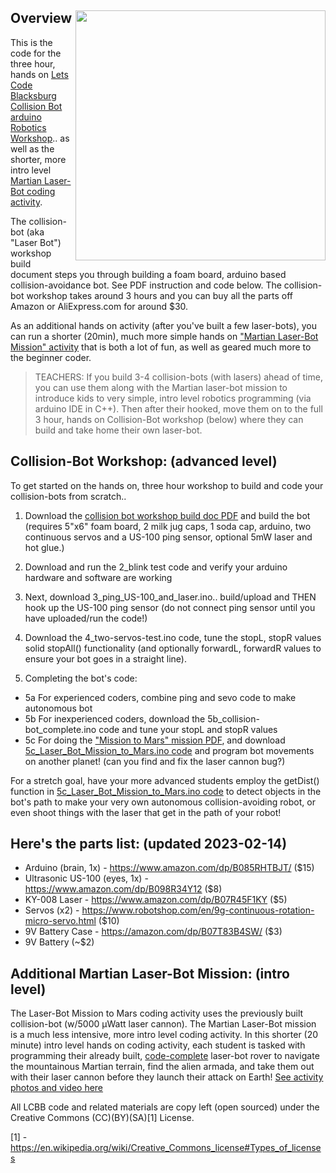 ## Overview <IMG SRC=http://theweeks.org/tmp/PICS/LCBB/laser-bot.png align=right width=400>

This is the code for the three hour, hands on [Lets Code Blacksburg Collision Bot arduino Robotics Workshop](https://www.eventbrite.com/e/18949799360).. as well as the shorter, more intro level [Martian Laser-Bot coding activity](https://github.com/LetsCodeBlacksburg/LCBB_arduino-collision-bot/blob/master/arduino-robotics-laser-bot-lab.pdf).

The collision-bot (aka "Laser Bot") workshop build document steps you through building a foam board, arduino based collision-avoidance bot. See PDF instruction and code below.  The collision-bot workshop takes around 3 hours and you can buy all the parts off Amazon or AliExpress.com for around $30.

As an additional hands on activity (after you've built a few laser-bots), you can run a shorter (20min), much more simple hands on ["Martian Laser-Bot Mission" activity](https://github.com/LetsCodeBlacksburg/LCBB_arduino-collision-bot/blob/master/arduino-robotics-laser-bot-lab.pdf) that is both a lot of fun, as well as geared much more to the beginner coder.

> TEACHERS: If you build 3-4 collision-bots (with lasers) ahead of time, you can use them along 
> with the Martian laser-bot mission to introduce kids to very simple, intro level robotics programming 
> (via arduino IDE in C++).  Then after their hooked, move them on to the full 3 hour, hands on 
> Collision-Bot workshop (below) where they can build and take home their own laser-bot.


## Collision-Bot Workshop: (advanced level)
To get started on the hands on, three hour workshop to build and code your collision-bots from scratch..

1.  Download the [collision bot workshop build doc PDF](https://github.com/LetsCodeBlacksburg/LCBB_arduino-collision-bot/blob/master/PDF_arduino-robotics-collision-bot.pdf) and build the bot (requires 5"x6" foam board, 2 milk jug caps, 1 soda cap, arduino, two continuous servos and a US-100 ping sensor, optional 5mW laser and hot glue.)

2. Download and run the 2_blink test code and verify your arduino hardware and software are working

3. Next, download 3_ping_US-100_and_laser.ino.. build/upload and THEN hook up the US-100 ping sensor (do not connect ping sensor until you have uploaded/run the code!)

4. Download the 4_two-servos-test.ino code, tune the stopL, stopR values solid stopAll() functionality (and optionally forwardL, forwardR values to ensure your bot goes in a straight line).

5. Completing the bot's code:
* 5a For experienced coders, combine ping and sevo code to make autonomous bot
* 5b For inexperienced coders, download the 5b_collision-bot_complete.ino code and tune your stopL and stopR values
* 5c For doing the ["Mission to Mars" mission PDF](https://github.com/LetsCodeBlacksburg/LCBB_arduino-collision-bot/blob/master/arduino-robotics-laser-bot-lab.pdf), and download [5c_Laser_Bot_Mission_to_Mars.ino code](https://github.com/LetsCodeBlacksburg/LCBB_arduino-collision-bot/blob/master/5c_Laser_Bot_Mission_to_Mars.ino) and program bot movements on another planet! (can you find and fix the laser cannon bug?)

For a stretch goal, have your more advanced students employ the getDist() function in [5c_Laser_Bot_Mission_to_Mars.ino code](https://github.com/LetsCodeBlacksburg/LCBB_arduino-collision-bot/blob/master/5c_Laser_Bot_Mission_to_Mars.ino) to detect objects in the bot's path to make your very own autonomous collision-avoiding robot, or even shoot things with the laser that get in the path of your robot!

## Here's the parts list: (updated 2023-02-14)
* Arduino (brain, 1x) - https://www.amazon.com/dp/B085RHTBJT/ ($15)
* Ultrasonic US-100 (eyes, 1x) - https://www.amazon.com/dp/B098R34Y12 ($8)
* KY-008 Laser - https://www.amazon.com/dp/B07R45F1KY  ($5)
* Servos (x2) - https://www.robotshop.com/en/9g-continuous-rotation-micro-servo.html ($10)
* 9V Battery Case - https://amazon.com/dp/B07T83B4SW/ ($3)
* 9V Battery (~$2)


## Additional Martian Laser-Bot Mission: (intro level)
The Laser-Bot Mission to Mars coding activity uses the previously built collision-bot (w/5000 µWatt laser cannon). The Martian Laser-Bot mission is a much less intensive, more intro level coding activity.  In this shorter (20 minute) intro  level hands on coding activity, each student is tasked with programming their already built, [code-complete](https://github.com/LetsCodeBlacksburg/LCBB_arduino-collision-bot/blob/master/5c_Laser_Bot_Mission_to_Mars.ino) laser-bot rover to navigate the mountainous Martian terrain, find the alien armada, and take them out with their laser cannon before they launch their attack on Earth!  [See activity photos and video here](https://photos.app.goo.gl/Kyo2fSg3D5SCUErP8)

All LCBB code and related materials are copy left (open sourced) under the Creative Commons (CC)(BY)(SA)[1] License.

[1] - https://en.wikipedia.org/wiki/Creative_Commons_license#Types_of_licenses

